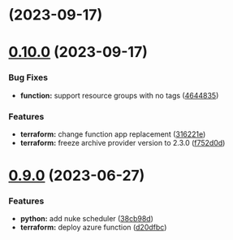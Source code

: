 # [](https://github.com/diodonfrost/terraform-azure-function-app-nuke/compare/v0.10.0...v) (2023-09-17)



# [0.10.0](https://github.com/diodonfrost/terraform-azure-function-app-nuke/compare/v0.9.0...v0.10.0) (2023-09-17)


### Bug Fixes

* **function:** support resource groups with no tags ([4644835](https://github.com/diodonfrost/terraform-azure-function-app-nuke/commit/464483573f4bc213eeb85197a7ceace3fbbc75fb))


### Features

* **terraform:** change function app replacement ([316221e](https://github.com/diodonfrost/terraform-azure-function-app-nuke/commit/316221e9cc03c1f73d691cbd370247bea3f5bcbe))
* **terraform:** freeze archive provider version to 2.3.0 ([f752d0d](https://github.com/diodonfrost/terraform-azure-function-app-nuke/commit/f752d0da9c7edd84920722949318087de41e694a))



# [0.9.0](https://github.com/diodonfrost/terraform-azure-function-app-nuke/compare/38cb98db5560a4e662a17d472c580546e9cc1e64...v0.9.0) (2023-06-27)


### Features

* **python:** add nuke scheduler ([38cb98d](https://github.com/diodonfrost/terraform-azure-function-app-nuke/commit/38cb98db5560a4e662a17d472c580546e9cc1e64))
* **terraform:** deploy azure function ([d20dfbc](https://github.com/diodonfrost/terraform-azure-function-app-nuke/commit/d20dfbc35e758d4cf7d7acad557e50f11062ed62))



